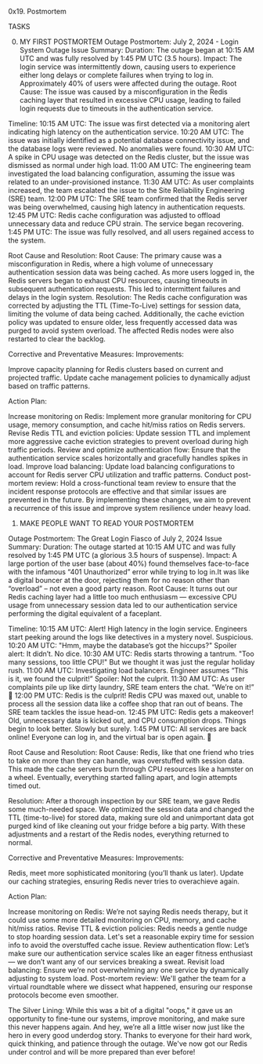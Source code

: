 0x19. Postmortem

TASKS

0. MY FIRST POSTMORTEM
Outage Postmortem: July 2, 2024 - Login System Outage
Issue Summary:
Duration: The outage began at 10:15 AM UTC and was fully resolved by 1:45 PM UTC (3.5 hours).
Impact: The login service was intermittently down, causing users to experience either long delays or complete failures when trying to log in. Approximately 40% of users were affected during the outage.
Root Cause: The issue was caused by a misconfiguration in the Redis caching layer that resulted in excessive CPU usage, leading to failed login requests due to timeouts in the authentication service.

Timeline:
10:15 AM UTC: The issue was first detected via a monitoring alert indicating high latency on the authentication service.
10:20 AM UTC: The issue was initially identified as a potential database connectivity issue, and the database logs were reviewed. No anomalies were found.
10:30 AM UTC: A spike in CPU usage was detected on the Redis cluster, but the issue was dismissed as normal under high load.
11:00 AM UTC: The engineering team investigated the load balancing configuration, assuming the issue was related to an under-provisioned instance.
11:30 AM UTC: As user complaints increased, the team escalated the issue to the Site Reliability Engineering (SRE) team.
12:00 PM UTC: The SRE team confirmed that the Redis server was being overwhelmed, causing high latency in authentication requests.
12:45 PM UTC: Redis cache configuration was adjusted to offload unnecessary data and reduce CPU strain. The service began recovering.
1:45 PM UTC: The issue was fully resolved, and all users regained access to the system.

Root Cause and Resolution:
Root Cause: The primary cause was a misconfiguration in Redis, where a high volume of unnecessary authentication session data was being cached. As more users logged in, the Redis servers began to exhaust CPU resources, causing timeouts in subsequent authentication requests. This led to intermittent failures and delays in the login system.
Resolution: The Redis cache configuration was corrected by adjusting the TTL (Time-To-Live) settings for session data, limiting the volume of data being cached. Additionally, the cache eviction policy was updated to ensure older, less frequently accessed data was purged to avoid system overload. The affected Redis nodes were also restarted to clear the backlog.

Corrective and Preventative Measures:
Improvements:

Improve capacity planning for Redis clusters based on current and projected traffic.
Update cache management policies to dynamically adjust based on traffic patterns.

Action Plan:

Increase monitoring on Redis: Implement more granular monitoring for CPU usage, memory consumption, and cache hit/miss ratios on Redis servers.
Revise Redis TTL and eviction policies: Update session TTL and implement more aggressive cache eviction strategies to prevent overload during high traffic periods.
Review and optimize authentication flow: Ensure that the authentication service scales horizontally and gracefully handles spikes in load.
Improve load balancing: Update load balancing configurations to account for Redis server CPU utilization and traffic patterns.
Conduct post-mortem review: Hold a cross-functional team review to ensure that the incident response protocols are effective and that similar issues are prevented in the future.
By implementing these changes, we aim to prevent a recurrence of this issue and improve system resilience under heavy load.



1. MAKE PEOPLE WANT TO READ YOUR POSTMORTEM

Outage Postmortem: The Great Login Fiasco of July 2, 2024
Issue Summary:
Duration: The outage started at 10:15 AM UTC and was fully resolved by 1:45 PM UTC (a glorious 3.5 hours of suspense).
Impact: A large portion of the user base (about 40%) found themselves face-to-face with the infamous “401 Unauthorized” error while trying to log in.It was like a digital bouncer at the door, rejecting them for no reason other than “overload” – not even a good party reason.
Root Cause: It turns out our Redis caching layer had a little too much enthusiasm — excessive CPU usage from unnecessary session data led to our authentication service performing the digital equivalent of a faceplant.

Timeline:
10:15 AM UTC: Alert! High latency in the login service. Engineers start peeking around the logs like detectives in a mystery novel. Suspicious.
10:20 AM UTC: "Hmm, maybe the database’s got the hiccups?" Spoiler alert: It didn’t. No dice.
10:30 AM UTC: Redis starts throwing a tantrum. "Too many sessions, too little CPU!" But we thought it was just the regular holiday rush.
11:00 AM UTC: Investigating load balancers. Engineer assumes “This is it, we found the culprit!” Spoiler: Not the culprit.
11:30 AM UTC: As user complaints pile up like dirty laundry, SRE team enters the chat. “We’re on it!” 🎤
12:00 PM UTC: Redis is the culprit! Redis CPU was maxed out, unable to process all the session data like a coffee shop that ran out of beans. The SRE team tackles the issue head-on.
12:45 PM UTC: Redis gets a makeover! Old, unnecessary data is kicked out, and CPU consumption drops. Things begin to look better. Slowly but surely.
1:45 PM UTC: All services are back online! Everyone can log in, and the virtual bar is open again. 🎉

Root Cause and Resolution:
Root Cause: Redis, like that one friend who tries to take on more than they can handle, was overstuffed with session data. This made the cache servers burn through CPU resources like a hamster on a wheel. Eventually, everything started falling apart, and login attempts timed out.

Resolution: After a thorough inspection by our SRE team, we gave Redis some much-needed space. We optimized the session data and changed the TTL (time-to-live) for stored data, making sure old and unimportant data got purged kind of like cleaning out your fridge before a big party. With these adjustments and a restart of the Redis nodes, everything returned to normal.

Corrective and Preventative Measures:
Improvements:

Redis, meet more sophisticated monitoring (you’ll thank us later).
Update our caching strategies, ensuring Redis never tries to overachieve again.

Action Plan:

Increase monitoring on Redis: We’re not saying Redis needs therapy, but it could use some more detailed monitoring on CPU, memory, and cache hit/miss ratios.
Revise TTL & eviction policies: Redis needs a gentle nudge to stop hoarding session data. Let's set a reasonable expiry time for session info to avoid the overstuffed cache issue.
Review authentication flow: Let’s make sure our authentication service scales like an eager fitness enthusiast — we don’t want any of our services breaking a sweat.
Revisit load balancing: Ensure we’re not overwhelming any one service by dynamically adjusting to system load.
Post-mortem review: We'll gather the team for a virtual roundtable where we dissect what happened, ensuring our response protocols become even smoother.

The Silver Lining: While this was a bit of a digital "oops," it gave us an opportunity to fine-tune our systems, improve monitoring, and make sure this never happens again. And hey, we’re all a little wiser now just like the hero in every good underdog story.
Thanks to everyone for their hard work, quick thinking, and patience through the outage. We've now got our Redis under control and will be more prepared than ever before!
